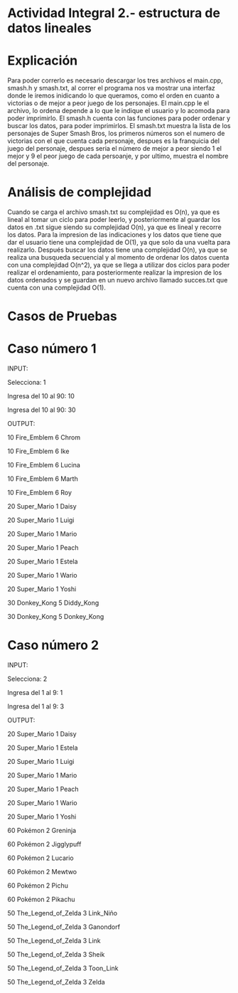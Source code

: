 # Actividad Integral 2.- estructura de datos lineales


# Explicación

Para poder correrlo es necesario descargar los tres archivos el main.cpp, smash.h y smash.txt, al correr el programa nos va mostrar una interfaz donde le iremos inidicando lo que queramos, como el orden en cuanto a victorias o de mejor a peor juego de los personajes. El main.cpp le el archivo, lo ordena depende a lo que le indique el usuario y lo acomoda para poder imprimirlo. El smash.h cuenta con las funciones para poder ordenar y buscar los datos, para poder imprimirlos. El smash.txt muestra la lista de los personajes de Super Smash Bros, los primeros números son el numero de victorias con el que cuenta cada personaje, despues es la franquicia del juego del personaje, despues seria el número de mejor a peor siendo 1 el mejor y 9 el peor juego de cada persoanje, y por ultimo, muestra el nombre del personaje. 

# Análisis de complejidad

Cuando se carga el archivo smash.txt su complejidad es O(n), ya que es lineal al tomar un ciclo para poder leerlo, y posteriormente al guardar los datos en .txt sigue siendo su complejidad O(n), ya que es lineal y recorre los datos. Para la impresion de las indicaciones y los datos que tiene que dar el usuario tiene una complejidad de O(1), ya que solo da una vuelta para realizarlo. Después buscar los datos tiene una complejidad O(n), ya que se realiza una busqueda secuencial y al momento de ordenar los datos cuenta con una complejidad O(n^2), ya que se llega a utilizar dos ciclos para poder realizar el ordenamiento, para posteriormente realizar la impresion de los datos ordenados y se guardan en un nuevo archivo llamado succes.txt que cuenta con una complejidad O(1).

# Casos de Pruebas

# Caso número 1

INPUT:

Selecciona: 1 

Ingresa del 10 al 90: 10

Ingresa del 10 al 90: 30

OUTPUT:

10 Fire_Emblem 6 Chrom  

10 Fire_Emblem 6 Ike 

10 Fire_Emblem 6 Lucina 

10 Fire_Emblem 6 Marth 

10 Fire_Emblem 6 Roy

20 Super_Mario 1 Daisy 

20 Super_Mario 1 Luigi 

20 Super_Mario 1 Mario  

20 Super_Mario 1 Peach 

20 Super_Mario 1 Estela 

20 Super_Mario 1 Wario 

20 Super_Mario 1 Yoshi

30 Donkey_Kong 5 Diddy_Kong 

30 Donkey_Kong 5 Donkey_Kong 


# Caso número 2

INPUT:

Selecciona: 2

Ingresa del 1 al 9: 1

Ingresa del 1 al 9: 3

OUTPUT:

20 Super_Mario 1 Daisy 

20 Super_Mario 1 Estela 

20 Super_Mario 1 Luigi 

20 Super_Mario 1 Mario 

20 Super_Mario 1 Peach 

20 Super_Mario 1 Wario 

20 Super_Mario 1 Yoshi

60 Pokémon 2 Greninja 

60 Pokémon 2 Jigglypuff 

60 Pokémon 2 Lucario 

60 Pokémon 2 Mewtwo 

60 Pokémon 2 Pichu 

60 Pokémon 2 Pikachu 

50 The_Legend_of_Zelda 3 Link_Niño

50 The_Legend_of_Zelda 3 Ganondorf 

50 The_Legend_of_Zelda 3 Link 

50 The_Legend_of_Zelda 3 Sheik

50 The_Legend_of_Zelda 3 Toon_Link

50 The_Legend_of_Zelda 3 Zelda 
